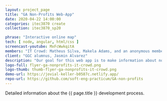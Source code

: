 ```yaml
---
layout: project_page
title: "GA Non-Profits Web-App"
date: 2020-04-22 14:00:00
categories: itec3870 create
collection: itec3870_sp20

phrase: "Interactive online map"
tech: [ node, angular, html/css ]
screencast-youtube: MxFcWwkqitA
members: "IT Crowd: Matheus Silva, Makela Adams, and an anonymous member"
client: "GGC alumnus, Jasmin Alvarez"
description: "Our goal for this web app is to make information about non-profit organizations more accessible to the community and volunteers. The user will be able to search all non-profit organizations in Gwinnett County, the user will also have a filter feature where the user can filter the non - profit organizations based on their preferences. User can see details information of all the organizations with a link to access the organization website directly."
logo-full: flyer-ga-nonprofits-it-crowd.png
logo-thumb: thumb-flyer-ga-nonprofits-it-crowd.png
demo-url: https://jovial-keller-b0587c.netlify.app/
repo-url: https://github.com/soft-eng-practicum/GA-non-profits
---
```


Detailed information about the {{ page.title }} development process.

<!-- lightgallery -->
<script src="https://code.jquery.com/jquery-2.2.4.min.js"></script>
<script src="https://cdn.jsdelivr.net/lightgallery/1.3.7/js/lightgallery.min.js">
</script>
<script src="https://cdn.jsdelivr.net/g/lg-zoom"></script>

<script type="text/javascript">

    $(document).ready(function() {

        $("body").lightGallery({

            zoom: true,
            selector: 'a#lightgallery',
            selectWithin: 'body'

        });

    });

</script>

[ggc]: http://www.ggc.edu
[gunay-ggc]: http://www.ggc.edu/about-ggc/directory/cengiz-gunay
[doloc-ggc]: http://www.ggc.edu/about-ggc/directory/anca-doloc-mihu
